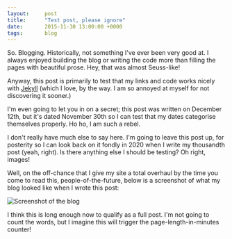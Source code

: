 ```yaml
---
layout:     post
title:      "Test post, please ignore"
date:       2015-11-30 13:00:00 +0000
tags:       blog
---
```

So. Blogging. Historically, not something I've ever been very good at. I always enjoyed building the blog or writing the code more than filling the pages with beautiful prose. Hey, that was almost Seuss-like!

<!-- Read More -->

Anyway, this post is primarily to test that my links and code works nicely with [Jekyll][jekyll] (which I love, by the way. I am so annoyed at myself for not discovering it sooner.) 

I'm even going to let you in on a secret; this post was written on December 12th, but it's dated November 30th so I can test that my dates categorise themselves properly. Ho ho, I am such a rebel.

I don't really have much else to say here. I'm going to leave this post up, for posterity so I can look back on it fondly in 2020 when I write my thousandth post (yeah, right). Is there anything else I should be testing? Oh right, images!

Well, on the off-chance that I give my site a total overhaul by the time you come to read this, people-of-the-future, below is a screenshot of what my blog looked like when I wrote this post:

![Screenshot of the blog]({{site.baseurl}}/images/blog-screenshot.jpg)

I think this is long enough now to qualify as a full post. I'm not going to count the words, but I imagine this will trigger the page-length-in-minutes counter!

[jekyll]: http://jekyllrb.com/

